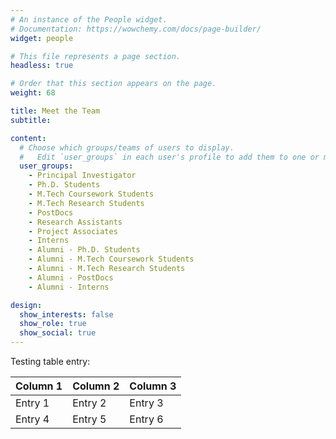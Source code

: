 ```yaml
---
# An instance of the People widget.
# Documentation: https://wowchemy.com/docs/page-builder/
widget: people

# This file represents a page section.
headless: true

# Order that this section appears on the page.
weight: 68

title: Meet the Team
subtitle: 

content:
  # Choose which groups/teams of users to display.
  #   Edit `user_groups` in each user's profile to add them to one or more of these groups.
  user_groups:
    - Principal Investigator
    - Ph.D. Students
    - M.Tech Coursework Students
    - M.Tech Research Students
    - PostDocs
    - Research Assistants
    - Project Associates
    - Interns
    - Alumni - Ph.D. Students
    - Alumni - M.Tech Coursework Students
    - Alumni - M.Tech Research Students
    - Alumni - PostDocs
    - Alumni - Interns

design:
  show_interests: false
  show_role: true
  show_social: true
---
```

Testing table entry:

| Column 1 | Column 2 | Column 3 |
|----------|----------|----------|
| Entry 1  | Entry 2  | Entry 3  |
| Entry 4  | Entry 5  | Entry 6  |
